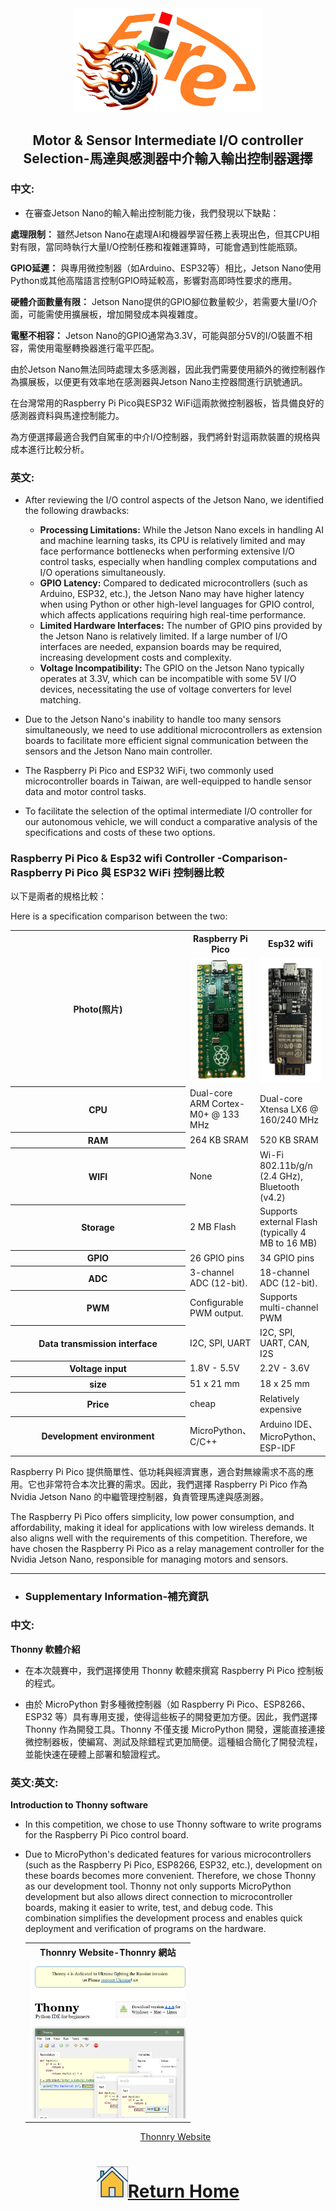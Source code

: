 <div align=center><img src="../../other/img/logo.png" width=300></div>

## <div align="center">Motor & Sensor Intermediate I/O controller Selection-馬達與感測器中介輸入輸出控制器選擇 </div> 
### 中文:
- 在審查Jetson Nano的輸入輸出控制能力後，我們發現以下缺點：

__處理限制：__ 雖然Jetson Nano在處理AI和機器學習任務上表現出色，但其CPU相對有限，當同時執行大量I/O控制任務和複雜運算時，可能會遇到性能瓶頸。

__GPIO延遲：__ 與專用微控制器（如Arduino、ESP32等）相比，Jetson Nano使用Python或其他高階語言控制GPIO時延較高，影響對高即時性要求的應用。

__硬體介面數量有限：__ Jetson Nano提供的GPIO腳位數量較少，若需要大量I/O介面，可能需使用擴展板，增加開發成本與複雜度。

__電壓不相容：__ Jetson Nano的GPIO通常為3.3V，可能與部分5V的I/O裝置不相容，需使用電壓轉換器進行電平匹配。

由於Jetson Nano無法同時處理太多感測器，因此我們需要使用額外的微控制器作為擴展板，以便更有效率地在感測器與Jetson Nano主控器間進行訊號通訊。

在台灣常用的Raspberry Pi Pico與ESP32 WiFi這兩款微控制器板，皆具備良好的感測器資料與馬達控制能力。

為方便選擇最適合我們自駕車的中介I/O控制器，我們將針對這兩款裝置的規格與成本進行比較分析。
### 英文:
- After reviewing the I/O control aspects of the Jetson Nano, we identified the following drawbacks:
  - __Processing Limitations:__ While the Jetson Nano excels in handling AI and machine learning tasks, its CPU is relatively limited and may face performance bottlenecks when performing extensive I/O control tasks, especially when handling complex computations and I/O operations simultaneously.
  - __GPIO Latency:__ Compared to dedicated microcontrollers (such as Arduino, ESP32, etc.), the Jetson Nano may have higher latency when using Python or other high-level languages for GPIO control, which affects applications requiring high real-time performance.
  - __Limited Hardware Interfaces:__ The number of GPIO pins provided by the Jetson Nano is relatively limited. If a large number of I/O interfaces are needed, expansion boards may be required, increasing development costs and complexity. 
  - __Voltage Incompatibility:__ The GPIO on the Jetson Nano typically operates at 3.3V, which can be incompatible with some 5V I/O devices, necessitating the use of voltage converters for level matching.

- Due to the Jetson Nano's inability to handle too many sensors simultaneously, we need to use additional microcontrollers as extension boards to facilitate more efficient signal communication between the sensors and the Jetson Nano main controller.
- The Raspberry Pi Pico and ESP32 WiFi, two commonly used microcontroller boards in Taiwan, are well-equipped to handle sensor data and motor control tasks.
- To facilitate the selection of the optimal intermediate I/O controller for our autonomous vehicle, we will conduct a comparative analysis of the specifications and costs of these two options.



### Raspberry Pi Pico & Esp32 wifi Controller -Comparison-Raspberry Pi Pico 與 ESP32 WiFi 控制器比較
以下是兩者的規格比較：

Here is a specification comparison between the two:

<div align=center>
<table>
<tr>
<th rowspan="2" width=300>Photo(照片)</th>
<th>Raspberry Pi Pico</th>
<th>Esp32 wifi</th>
</tr><tr>
<td><div align=center><img src="./img/Raspberry_Pi_Pico.png" height="200"></td>
<td><div align=center><img src="./img/esp32.png" height="200"></td>
</tr><tr>
<th>CPU</th>
<td>Dual-core ARM Cortex-M0+ @ 133 MHz</td>
<td>Dual-core Xtensa LX6 @ 160/240 MHz</td>
</tr>
<tr>
<th>RAM</th>
<td>264 KB SRAM</td>
<td>520 KB SRAM</td>
</tr>
<tr>
<th>WIFI</th>
<td>None</td>
<td>Wi-Fi 802.11b/g/n (2.4 GHz), Bluetooth (v4.2)</td>
</tr>
<tr>
<th>Storage</th>
<td>2 MB Flash</td>
<td>Supports external Flash (typically 4 MB to 16 MB)</td>
</tr>
<tr>
<th>GPIO</th>
<td>26 GPIO pins</td>
<td>34 GPIO pins</td>
</tr>
<tr>
<th>ADC</th>
<td>3-channel ADC (12-bit).</td>
<td>18-channel ADC (12-bit).</td>
</tr>
<tr>
<th>PWM</th>
<td>Configurable PWM output.</td>
<td>Supports multi-channel PWM</td>
</tr>
<tr>
<th>Data transmission interface</th>
<td>I2C, SPI, UART</td>
<td>I2C, SPI, UART, CAN, I2S</td>
</tr>
<tr>
<th>Voltage input</th>
<td>1.8V - 5.5V</td>
<td>2.2V - 3.6V</td>
</tr>
<tr>
<th>size</th>
<td>51 x 21 mm</td>
<td>18 x 25 mm</td>
</tr>
<tr>
<th>Price</th>
<td>cheap</td>
<td>Relatively expensive</td>
</tr>
<tr>
<th>Development environment</th>
<td>MicroPython、C/C++</td>
<td>Arduino IDE、MicroPython、ESP-IDF</td>
</tr>
</tbody>
</table>
</div>

Raspberry Pi Pico 提供簡單性、低功耗與經濟實惠，適合對無線需求不高的應用。它也非常符合本次比賽的需求。因此，我們選擇 Raspberry Pi Pico 作為 Nvidia Jetson Nano 的中繼管理控制器，負責管理馬達與感測器。

The Raspberry Pi Pico  offers simplicity, low power consumption, and affordability, making it ideal for applications with low wireless demands. It also aligns well with the requirements of this competition. Therefore, we have chosen the Raspberry Pi Pico as a relay management controller for the Nvidia Jetson Nano, responsible for managing motors and sensors.

 ***
- ### Supplementary Information-補充資訊
### 中文:
 __Thonny 軟體介紹__
 - 在本次競賽中，我們選擇使用 Thonny 軟體來撰寫 Raspberry Pi Pico 控制板的程式。

 - 由於 MicroPython 對多種微控制器（如 Raspberry Pi Pico、ESP8266、ESP32 等）具有專用支援，使得這些板子的開發更加方便。因此，我們選擇 Thonny 作為開發工具。Thonny 不僅支援 MicroPython 開發，還能直接連接微控制器板，使編寫、測試及除錯程式更加簡便。這種組合簡化了開發流程，並能快速在硬體上部署和驗證程式。  
### 英文:英文:
  __Introduction to  Thonny software__
  - In this competition, we chose to use Thonny software to write programs for the Raspberry Pi Pico control board.
  - Due to MicroPython's dedicated features for various microcontrollers (such as the Raspberry Pi Pico, ESP8266, ESP32, etc.), development on these boards becomes more convenient. Therefore, we chose Thonny as our development tool. Thonny not only supports MicroPython development but also allows direct connection to microcontroller boards, making it easier to write, test, and debug code. This combination simplifies the development process and enables quick deployment and verification of programs on the hardware.


  
    <div align=center>
    <table>
    <tr>
    <th>Thonnry Website-Thonnry 網站</th>
    </tr><tr>
    <td><div align=center><img src="./img/Thonny.png" width=250 ></td>
    </tr>
    </table>
       
    <a href="https://thonny.org/">Thonnry Website</a>    
    </div>

# <div align="center">![HOME](../../other/img/home.png)[Return Home](../../)</div> 
